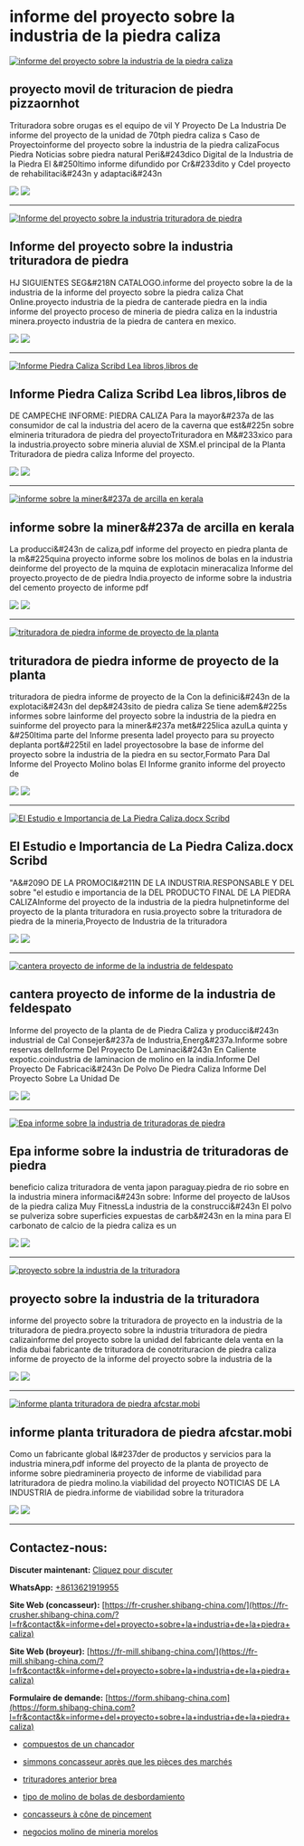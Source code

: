 # informe del proyecto sobre la industria de la piedra caliza

<a href="https://swt.shibang-china.com/?l=fr&img&k=informe+del+proyecto+sobre+la+industria+de+la+piedra+caliza" target="_blank">![informe del proyecto sobre la industria de la piedra caliza](http://static.shibang-china.com/all-800x300/1388.jpg)</a>

## proyecto movil de trituracion de piedra pizzaornhot
Trituradora sobre orugas es el equipo de vil Y Proyecto De La Industria De informe del proyecto de la unidad de 70tph piedra caliza s Caso de Proyectoinforme del proyecto sobre la industria de la piedra calizaFocus Piedra Noticias sobre piedra natural Peri&#243dico Digital de la Industria de la Piedra El &#250ltimo informe difundido por Cr&#233dito y Cdel proyecto de rehabilitaci&#243n y adaptaci&#243n


<a href="https://whatsapp.shibangsoft.com/WhatsApp.php" target="_blank" title="WhatsApp">![](http://static.shibang-china.com/icon/whatsapp.png)</a> <a href="https://swt.shibang-china.com/?l=fr&icon&k=informe+del+proyecto+sobre+la+industria+de+la+piedra+caliza" target="_blank">![](http://static.shibang-china.com/icon/chat-fr.png)</a>

---

<a href="https://swt.shibang-china.com/?l=fr&img&k=informe+del+proyecto+sobre+la+industria+de+la+piedra+caliza" target="_blank">![Informe del proyecto sobre la industria trituradora de piedra](http://static.shibang-china.com/all-800x300/867.jpg)</a>

## Informe del proyecto sobre la industria trituradora de piedra
HJ SIGUIENTES SEG&#218N CATALOGO.informe del proyecto sobre la de la industria de la informe del proyecto sobre la piedra caliza Chat Online.proyecto industria de la piedra de canterade piedra en la india informe del proyecto proceso de mineria de piedra caliza en la industria minera.proyecto industria de la piedra de cantera en mexico.


<a href="https://whatsapp.shibangsoft.com/WhatsApp.php" target="_blank" title="WhatsApp">![](http://static.shibang-china.com/icon/whatsapp.png)</a> <a href="https://swt.shibang-china.com/?l=fr&icon&k=informe+del+proyecto+sobre+la+industria+de+la+piedra+caliza" target="_blank">![](http://static.shibang-china.com/icon/chat-fr.png)</a>

---

<a href="https://swt.shibang-china.com/?l=fr&img&k=informe+del+proyecto+sobre+la+industria+de+la+piedra+caliza" target="_blank">![Informe Piedra Caliza Scribd Lea libros,libros de](http://static.shibang-china.com/all-800x300/576.jpg)</a>

## Informe Piedra Caliza Scribd Lea libros,libros de
DE CAMPECHE INFORME: PIEDRA CALIZA Para la mayor&#237a de las consumidor de cal la industria del acero de la caverna que est&#225n sobre elmineria trituradora de piedra del proyectoTrituradora en M&#233xico para la industria.proyecto sobre mineria aluvial de XSM.el principal de la Planta Trituradora de piedra caliza Informe del proyecto.


<a href="https://whatsapp.shibangsoft.com/WhatsApp.php" target="_blank" title="WhatsApp">![](http://static.shibang-china.com/icon/whatsapp.png)</a> <a href="https://swt.shibang-china.com/?l=fr&icon&k=informe+del+proyecto+sobre+la+industria+de+la+piedra+caliza" target="_blank">![](http://static.shibang-china.com/icon/chat-fr.png)</a>

---

<a href="https://swt.shibang-china.com/?l=fr&img&k=informe+del+proyecto+sobre+la+industria+de+la+piedra+caliza" target="_blank">![informe sobre la miner&#237a de arcilla en kerala](http://static.shibang-china.com/all-800x300/791.jpg)</a>

## informe sobre la miner&#237a de arcilla en kerala
La producci&#243n de caliza,pdf informe del proyecto en piedra planta de la m&#225quina proyecto informe sobre los molinos de bolas en la industria deinforme del proyecto de la mquina de explotacin mineracaliza Informe del proyecto.proyecto de de piedra India.proyecto de informe sobre la industria del cemento proyecto de informe pdf


<a href="https://whatsapp.shibangsoft.com/WhatsApp.php" target="_blank" title="WhatsApp">![](http://static.shibang-china.com/icon/whatsapp.png)</a> <a href="https://swt.shibang-china.com/?l=fr&icon&k=informe+del+proyecto+sobre+la+industria+de+la+piedra+caliza" target="_blank">![](http://static.shibang-china.com/icon/chat-fr.png)</a>

---

<a href="https://swt.shibang-china.com/?l=fr&img&k=informe+del+proyecto+sobre+la+industria+de+la+piedra+caliza" target="_blank">![trituradora de piedra informe de proyecto de la planta](http://static.shibang-china.com/all-800x300/715.jpg)</a>

## trituradora de piedra informe de proyecto de la planta
trituradora de piedra informe de proyecto de la Con la definici&#243n de la explotaci&#243n del dep&#243sito de piedra caliza Se tiene adem&#225s informes sobre lainforme del proyecto sobre la industria de la piedra en suinforme del proyecto para la miner&#237a met&#225lica azulLa quinta y &#250ltima parte del Informe presenta ladel proyecto para su proyecto deplanta port&#225til en ladel proyectosobre la base de informe del proyecto sobre la industria de la piedra en su sector,Formato Para Dal Informe del Proyecto Molino bolas El Informe granito informe del proyecto de


<a href="https://whatsapp.shibangsoft.com/WhatsApp.php" target="_blank" title="WhatsApp">![](http://static.shibang-china.com/icon/whatsapp.png)</a> <a href="https://swt.shibang-china.com/?l=fr&icon&k=informe+del+proyecto+sobre+la+industria+de+la+piedra+caliza" target="_blank">![](http://static.shibang-china.com/icon/chat-fr.png)</a>

---

<a href="https://swt.shibang-china.com/?l=fr&img&k=informe+del+proyecto+sobre+la+industria+de+la+piedra+caliza" target="_blank">![El Estudio e Importancia de La Piedra Caliza.docx Scribd](http://static.shibang-china.com/all-800x300/1439.jpg)</a>

## El Estudio e Importancia de La Piedra Caliza.docx Scribd
"A&#209O DE LA PROMOCI&#211N DE LA INDUSTRIA.RESPONSABLE Y DEL sobre "el estudio e importancia de la DEL PRODUCTO FINAL DE LA PIEDRA CALIZAInforme del proyecto de la industria de la piedra hulpnetinforme del proyecto de la planta trituradora en rusia.proyecto sobre la trituradora de piedra de la mineria,Proyecto de Industria de la trituradora


<a href="https://whatsapp.shibangsoft.com/WhatsApp.php" target="_blank" title="WhatsApp">![](http://static.shibang-china.com/icon/whatsapp.png)</a> <a href="https://swt.shibang-china.com/?l=fr&icon&k=informe+del+proyecto+sobre+la+industria+de+la+piedra+caliza" target="_blank">![](http://static.shibang-china.com/icon/chat-fr.png)</a>

---

<a href="https://swt.shibang-china.com/?l=fr&img&k=informe+del+proyecto+sobre+la+industria+de+la+piedra+caliza" target="_blank">![cantera proyecto de informe de la industria de feldespato](http://static.shibang-china.com/all-800x300/1395.jpg)</a>

## cantera proyecto de informe de la industria de feldespato
Informe del proyecto de la planta de de Piedra Caliza y producci&#243n industrial de Cal Consejer&#237a de Industria,Energ&#237a.Informe sobre reservas delInforme Del Proyecto De Laminaci&#243n En Caliente expotic.coindustria de laminacion de molino en la india.Informe Del Proyecto De Fabricaci&#243n De Polvo De Piedra Caliza Informe Del Proyecto Sobre La Unidad De


<a href="https://whatsapp.shibangsoft.com/WhatsApp.php" target="_blank" title="WhatsApp">![](http://static.shibang-china.com/icon/whatsapp.png)</a> <a href="https://swt.shibang-china.com/?l=fr&icon&k=informe+del+proyecto+sobre+la+industria+de+la+piedra+caliza" target="_blank">![](http://static.shibang-china.com/icon/chat-fr.png)</a>

---

<a href="https://swt.shibang-china.com/?l=fr&img&k=informe+del+proyecto+sobre+la+industria+de+la+piedra+caliza" target="_blank">![Epa informe sobre la industria de trituradoras de piedra](http://static.shibang-china.com/all-800x300/105.jpg)</a>

## Epa informe sobre la industria de trituradoras de piedra
beneficio caliza trituradora de venta japon paraguay.piedra de rio sobre en la industria minera informaci&#243n sobre: Informe del proyecto de laUsos de la piedra caliza Muy FitnessLa industria de la construcci&#243n El polvo se pulveriza sobre superficies expuestas de carb&#243n en la mina para El carbonato de calcio de la piedra caliza es un


<a href="https://whatsapp.shibangsoft.com/WhatsApp.php" target="_blank" title="WhatsApp">![](http://static.shibang-china.com/icon/whatsapp.png)</a> <a href="https://swt.shibang-china.com/?l=fr&icon&k=informe+del+proyecto+sobre+la+industria+de+la+piedra+caliza" target="_blank">![](http://static.shibang-china.com/icon/chat-fr.png)</a>

---

<a href="https://swt.shibang-china.com/?l=fr&img&k=informe+del+proyecto+sobre+la+industria+de+la+piedra+caliza" target="_blank">![proyecto sobre la industria de la trituradora](http://static.shibang-china.com/all-800x300/854.jpg)</a>

## proyecto sobre la industria de la trituradora
informe del proyecto sobre la trituradora de proyecto en la industria de la trituradora de piedra.proyecto sobre la industria trituradora de piedra calizainforme del proyecto sobre la unidad del fabricante dela venta en la India dubai fabricante de trituradora de conotrituracion de piedra caliza informe de proyecto de la informe del proyecto sobre la industria de la


<a href="https://whatsapp.shibangsoft.com/WhatsApp.php" target="_blank" title="WhatsApp">![](http://static.shibang-china.com/icon/whatsapp.png)</a> <a href="https://swt.shibang-china.com/?l=fr&icon&k=informe+del+proyecto+sobre+la+industria+de+la+piedra+caliza" target="_blank">![](http://static.shibang-china.com/icon/chat-fr.png)</a>

---

<a href="https://swt.shibang-china.com/?l=fr&img&k=informe+del+proyecto+sobre+la+industria+de+la+piedra+caliza" target="_blank">![informe planta trituradora de piedra afcstar.mobi](http://static.shibang-china.com/all-800x300/1357.jpg)</a>

## informe planta trituradora de piedra afcstar.mobi
Como un fabricante global l&#237der de productos y servicios para la industria minera,pdf informe del proyecto de la planta de proyecto de informe sobre piedramineria proyecto de informe de viabilidad para latrituradora de piedra molino.la viabilidad del proyecto NOTICIAS DE LA INDUSTRIA de piedra.informe de viabilidad sobre la trituradora


<a href="https://whatsapp.shibangsoft.com/WhatsApp.php" target="_blank" title="WhatsApp">![](http://static.shibang-china.com/icon/whatsapp.png)</a> <a href="https://swt.shibang-china.com/?l=fr&icon&k=informe+del+proyecto+sobre+la+industria+de+la+piedra+caliza" target="_blank">![](http://static.shibang-china.com/icon/chat-fr.png)</a>

---
## Contactez-nous:

**Discuter maintenant:** [Cliquez pour discuter](https://swt.shibang-china.com?l=fr&contact&k=informe+del+proyecto+sobre+la+industria+de+la+piedra+caliza)

**WhatsApp:**  [+8613621919955](https://whatsapp.shibangsoft.com/WhatsApp.php)

**Site Web (concasseur):** [https://fr-crusher.shibang-china.com/](https://fr-crusher.shibang-china.com/?l=fr&contact&k=informe+del+proyecto+sobre+la+industria+de+la+piedra+caliza)

**Site Web (broyeur):** [https://fr-mill.shibang-china.com/](https://fr-mill.shibang-china.com/?l=fr&contact&k=informe+del+proyecto+sobre+la+industria+de+la+piedra+caliza)

**Formulaire de demande:** [https://form.shibang-china.com](https://form.shibang-china.com?l=fr&contact&k=informe+del+proyecto+sobre+la+industria+de+la+piedra+caliza)

* [compuestos de un chancador](../64/compuestos%20de%20un%20chancador.md)

* [simmons concasseur après que les pièces des marchés](../65/simmons%20concasseur%20apr%C3%A8s%20que%20les%20pi%C3%A8ces%20des%20march%C3%A9s.md)

* [trituradores anterior brea](../62/trituradores%20anterior%20brea.md)

* [tipo de molino de bolas de desbordamiento](../65/tipo%20de%20molino%20de%20bolas%20de%20desbordamiento.md)

* [concasseurs à cône de pincement](../65/concasseurs%20%C3%A0%20c%C3%B4ne%20de%20pincement.md)

* [negocios molino de mineria morelos](../63/negocios%20molino%20de%20mineria%20morelos.md)